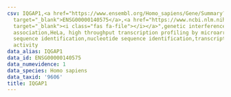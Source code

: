 ```yaml
---
csv: IQGAP1,<a href="https://www.ensembl.org/Homo_sapiens/Gene/Summary?db=core;g=ENSG00000140575"
  target="_blank">ENSG00000140575</a>,<a href="https://www.ncbi.nlm.nih.gov/pubmed/17216044"
  target="_blank"><i class="fas fa-file"></i></a>",genetic interference,functional
  association,HeLa, high throughput transcription profiling by microarray,nucleotide
  sequence identification,nucleotide sequence identification,transcriptional regulation,down-regulates
  activity
data_alias: IQGAP1
data_id: ENSG00000140575
data_numevidence: 1
data_species: Homo sapiens
data_taxid: '9606'
title: IQGAP1
---
```

